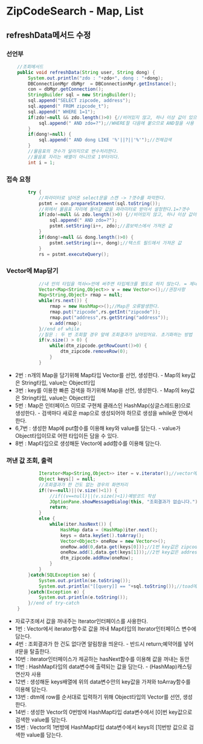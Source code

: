 # ZipCodeSearch - Map, List

## refreshData메서드 수정

### 선언부

```java
	//조회메서드
	public void refreshData(String user, String dong) {
		System.out.println("zdo : "+zdo+", dong : "+dong);
		DBConnectionMgr dbMgr  = DBConnectionMgr.getInstance();
		con = dbMgr.getConnection();
		StringBuilder sql = new StringBuilder();
		sql.append("SELECT zipcode, address");
		sql.append(" FROM zipcode_t");
		sql.append(" WHERE 1=1");
		if(zdo!=null && zdo.length()>0) {//비어있지 않고, 하나 이상 값이 있으면
			sql.append(" AND zdo=?");//WHERE절 다음에 붙으므로 AND절을 사용
		}
		if(dong!=null) {
			sql.append(" AND dong LIKE '%'||?||'%'");//전체검색
		}
		//물음표의 갯수가 달라지므로 변수처리한다.
		//물음표 자리는 배열이 아니므로 1부터이다.
		int i = 1;
```

### 접속 요청

```java
		try {
			//파라미터로 넘어온 select문을 스캔 -> ?갯수를 파악한다.
			pstmt = con.prepareStatement(sql.toString());
			//위에서 물음표 자리에 들어갈 값을 파라미터로 받아서 설정한다.1=?갯수
			if(zdo!=null && zdo.length()>0) {//비어있지 않고, 하나 이상 값이 있으면
				sql.append(" AND zdo=?");
				pstmt.setString(i++, zdo);//콤보박스에서 가져온 값
			}
			if(dong!=null && dong.length()>0) {
				pstmt.setString(i++, dong);//텍스트 필드에서 가져온 값
			}
			rs = pstmt.executeQuery();
```

### Vector에 Map담기

```java
			//내 안의 타입을 꺽쇠<>안에 써주면 타입체크를 별도로 하지 않는다. = 제네릭			
			Vector<Map<String,Object>> v = new Vector<>();//권장사항
			Map<String,Object> rmap = null;
			while(rs.next()) {
				rmap = new HashMap<>();//Map은 오류발생한다.
				rmap.put("zipcode",rs.getInt("zipcode"));
				rmap.put("address",rs.getString("address")); 
				v.add(rmap);
			}//end of while
			//질문 : 두 번 조회할 경우 앞에 조회결과가 남아있어요. 초기화하는 방법
			if(v.size() > 0) {
				while(dtm_zipcode.getRowCount()>0) {
					dtm_zipcode.removeRow(0);
				}
			}
```

* 2번 : n개의 Map을 담기위해 Map타입 Vector를 선언, 생성한다. - Map의 key값은 String타입, value는 Object타입
* 3번 : key를 이용한 빠른 검색을 하기위해 Map을 선언, 생성한다. - Map의 key값은 String타입, value는 Object타입
* 5번 : Map은 인터페이스 이므로 구현체 클래스인 HashMap\(싱글스레드용\)으로 생성한다. - 검색마다 새로운 map으로 생성되어야 하므로 생성을 while문 안에서 한다.
* 6,7번 : 생성한 Map에 put함수를 이용해 key와 value를 담는다. - value가 Object타입이므로 어떤 타입이든 담을 수 있다.
* 8번 : Map타입으로 생성해둔 Vector에 add함수를 이용해 담는다.

### 꺼낸 값 조회, 출력

```java
			Iterator<Map<String,Object>> iter = v.iterator();//vector에서 값꺼내서 HashMap타입의 iter에게 담는다.
			Object keys[] = null;
			//조회결과가 한 건도 없는 경우의 화면처리
			if((v==null)||(v.size()<1)) {
				//if((v==null)||(v.size()<1))예방코드 작성
				JOptionPane.showMessageDialog(this, "조회결과가 없습니다.");
				return;
			}
			else {
				while(iter.hasNext()) {
					HashMap data = (HashMap)iter.next();
					keys = data.keySet().toArray();
					Vector<Object> oneRow = new Vector<>();
					oneRow.add(0,data.get(keys[0]));//1번 key값은 zipcode
					oneRow.add(1,data.get(keys[1]));//2번 key값은 address
					dtm_zipcode.addRow(oneRow);
				}
			}				
		}catch(SQLException se) {
			System.out.println(se.toString());
			System.out.println("[[query]] == "+sql.toString());//toad에 돌려서 오타찾기
		}catch(Exception e) {
			System.out.println(e.toString());
		}//end of try-catch		
	}
```

* 자료구조에서 값을 꺼내주는 Iterator인터페이스를 사용한다.
* 1번 : Vector에서 iterator함수로 값을 꺼내 Map타입의 Iterator인터페이스 변수에 담는다.
* 4번 : 조회결과가 한 건도 없다면 알림창을 띄운다. - 반드시 return;예약어를 넣어 if문을 탈출한다.
* 10번 : iterator인터페이스가 제공하는 hasNext함수를 이용해 값을 꺼내는 동안
* 11번 : HashMap타입의 data변수에 출력되는 값을 담는다.  - \(HashMap\)캐스팅 연산자 사용
* 12번 : 생성해둔 keys배열에 위의 data변수안의 key값을 가져와 toArray함수를 이용해 담는다.
* 13번 : dtm에 row를 순서대로 입력하기 위해 Object타입의 Vector를 선언, 생성한다.
* 14번 : 생성한 Vector의 0번방에 HashMap타입 data변수에서 \[0\]번 key값으로 검색한 value를 담는다.
* 15번 : Vector의 1번방에 HashMap타입 data변수에서 keys의 \[1\]번방 값으로 검색한 value를 담는다.



